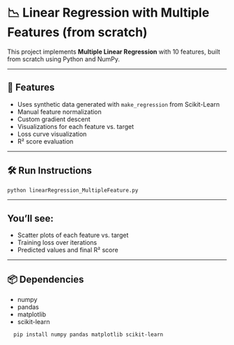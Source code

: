 # 📉 Linear Regression with Multiple Features (from scratch)

This project implements **Multiple Linear Regression** with 10 features, built from scratch using Python and NumPy.

---

## 🚀 Features

- Uses synthetic data generated with `make_regression` from Scikit-Learn
- Manual feature normalization
- Custom gradient descent
- Visualizations for each feature vs. target
- Loss curve visualization
- R² score evaluation

---

## 🛠️ Run Instructions

```bash
python linearRegression_MultipleFeature.py
```

---

## You’ll see:

  - Scatter plots of each feature vs. target
  - Training loss over iterations
  - Predicted values and final R² score

---

## 📦 Dependencies
  - numpy
  - pandas
  - matplotlib
  - scikit-learn

```bash
  pip install numpy pandas matplotlib scikit-learn
```

